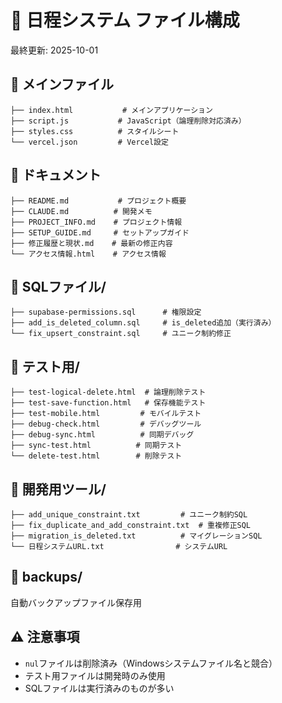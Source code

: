 # 📁 日程システム ファイル構成

最終更新: 2025-10-01

## 📂 メインファイル
```
├── index.html           # メインアプリケーション
├── script.js           # JavaScript（論理削除対応済み）
├── styles.css          # スタイルシート
└── vercel.json         # Vercel設定
```

## 📂 ドキュメント
```
├── README.md           # プロジェクト概要
├── CLAUDE.md          # 開発メモ
├── PROJECT_INFO.md    # プロジェクト情報
├── SETUP_GUIDE.md     # セットアップガイド
├── 修正履歴と現状.md    # 最新の修正内容
└── アクセス情報.html    # アクセス情報
```

## 📂 SQLファイル/
```
├── supabase-permissions.sql      # 権限設定
├── add_is_deleted_column.sql     # is_deleted追加（実行済み）
└── fix_upsert_constraint.sql     # ユニーク制約修正
```

## 📂 テスト用/
```
├── test-logical-delete.html  # 論理削除テスト
├── test-save-function.html   # 保存機能テスト
├── test-mobile.html         # モバイルテスト
├── debug-check.html         # デバッグツール
├── debug-sync.html          # 同期デバッグ
├── sync-test.html          # 同期テスト
└── delete-test.html        # 削除テスト
```

## 📂 開発用ツール/
```
├── add_unique_constraint.txt         # ユニーク制約SQL
├── fix_duplicate_and_add_constraint.txt  # 重複修正SQL
├── migration_is_deleted.txt          # マイグレーションSQL
└── 日程システムURL.txt                # システムURL
```

## 📂 backups/
自動バックアップファイル保存用

## ⚠️ 注意事項
- `nul`ファイルは削除済み（Windowsシステムファイル名と競合）
- テスト用ファイルは開発時のみ使用
- SQLファイルは実行済みのものが多い